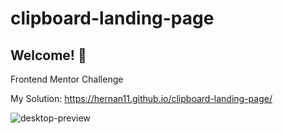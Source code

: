 # clipboard-landing-page
## Welcome! 👋

Frontend Mentor Challenge 

My Solution: https://hernan11.github.io/clipboard-landing-page/

![desktop-preview](https://user-images.githubusercontent.com/26915529/171646782-ac4959eb-196a-4528-b4d2-3af4df0fd2b4.jpg)
